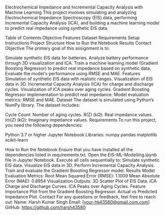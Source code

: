 Electrochemical Impedance and Incremental Capacity Analysis with Machine Learning
This project involves simulating and analyzing Electrochemical Impedance Spectroscopy (EIS) data, performing Incremental Capacity Analysis (ICA), and building a machine learning model to predict real impedance using synthetic EIS data.

Table of Contents
Objective
Features
Dataset
Requirements
Setup Instructions
Project Structure
How to Run the Notebook
Results
Contact
Objective
The primary goal of this assignment is to:

Simulate synthetic EIS data for batteries.
Analyze battery performance through 3D visualization and ICA.
Train a machine learning model (Gradient Boosting Regressor) to predict real impedance based on synthetic data.
Evaluate the model's performance using RMSE and MAE.
Features
Simulation of synthetic EIS data with realistic ranges.
Visualization of EIS data in 3D.
Incremental Capacity Analysis (ICA) for charge and discharge cycles.
Visualization of ICA peaks over aging cycles.
Gradient Boosting Regressor implementation to predict real impedance.
Model evaluation metrics: RMSE and MAE.
Dataset
The dataset is simulated using Python’s NumPy library. The dataset includes:

Cycle Count: Number of aging cycles.
R(Z) (kΩ): Real impedance values.
Im(Z) (kΩ): Imaginary impedance values.
Requirements
To run this project, you need the following dependencies:

Python 3.7 or higher
Jupyter Notebook
Libraries:
numpy
pandas
matplotlib
scikit-learn


How to Run the Notebook
Ensure that you have installed all the dependencies listed in requirements.txt.
Open the EIS-ML-Modelling.ipynb file in Jupyter Notebook.
Execute all cells sequentially to:
Simulate synthetic EIS data.
Visualize EIS data in 3D.
Perform Incremental Capacity Analysis.
Train and evaluate the Gradient Boosting Regressor model.
Results
Model Evaluation Metrics:
Root Mean Squared Error (RMSE): 1.1009
Mean Absolute Error (MAE): 0.8954
Visualization Outputs:
3D Scatter Plot of EIS Data.
ICA Charge and Discharge Curves.
ICA Peaks over Aging Cycles.
Feature Importance Plot from the Gradient Boosting Regressor.
Actual vs Predicted Impedance Plot.
Contact
For any questions or feedback, feel free to reach out:
Name: Harsh Kumar Singh
Email: [your-hk43580@gmail.com.com]
GitHub: https://github.com/harsh43580

